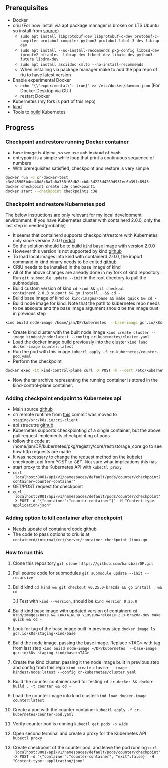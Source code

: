 ## Prerequisites

- Docker
- criu (For now install via apt package manager is broken on LTS Ubuntu so install from [source](https://criu.org/Installation))
  - `sudo apt install libprotobuf-dev libprotobuf-c-dev protobuf-c-compiler protobuf-compiler python3-protobuf libnl-3-dev libcap-dev`
  - `sudo apt install --no-install-recommends pkg-config libbsd-dev iproute2 nftables  libcap-dev libnet-dev libaio-dev python3-future libdrm-dev`
  - `sudo apt install asciidoc xmlto --no-install-recommends`
  - When installing via package manager make to add the ppa repo of riu to have latest version
- Enable experimental Docker
  - `echo "{\"experimental\": true}" >> /etc/docker/daemon.json` (For Docker Desktop via GUI)
  - restart Docker
- Kubernetes (my fork is part of this repo)
- [kind](https://kind.sigs.k8s.io/)
- Tools to [build](https://github.com/kubernetes/community/blob/master/contributors/devel/development.md#building-kubernetes-with-docker) Kubernetes

## Progress

### Checkpoint and restore running Docker container

- base image is Alpine, so we use ash instead of bash
- entrypoint is a simple while loop that print a  continuous sequence of numbers
- With prerequisites satisfied, checkpoint and restore is very simple

```bash
docker run -d cr-docker-test
c3e845905b4ed40d8c8a7a0a338f68db2ccb0c3d225d4269d931ec6b39fc6943
docker checkpoint create c3e checkpoint1
docker start --checkpoint checkpoint1 c3e
```

### Checkpoint and restore Kubernetes pod

The below instructions are only relevant for my local development environment. If you have Kubernetes cluster with containerd 2.0.0, only the last step is needed(probably)

- It seems that containerd supports checkpoint/restore with Kubernetes only since version 2.0.0 [reddit](https://www.reddit.com/r/kubernetes/comments/1em8bed/checkpointcontainer_not_implemented/?rdt=38992)
- So the solution should be to build `kind` base image with version 2.0.0
- However this version is not supported by kind [github](https://github.com/kubernetes-sigs/kind/issues/3768)
- To load local images into kind with containerd 2.0.0, the import command in kind binary needs to be edited [github](https://github.com/containerd/runwasi/issues/579)
- CRIU needs to be installed in the base image of kind
- All of the above changes are already done in my fork of kind repository. Run `git submodule update --init` in the root directory to pull the submodules.
- Build custom version of kind `cd kind && git checkout containerd_2.0.0_support && go install . && cd -`
- Build base image of kind `cd kind/images/base && make quick && cd -`
- Build node image for kind. Note that the path to  kubernetes repo needs to be absolute and the base image argument should be the image built in previous step

```bash
kind build node-image /home/jan/DP/kubernetes  --base-image gcr.io/k8s-staging-kind/base:v20241121-74acdf74-dirty
```

- Create kind cluster with the built node image `kind create cluster --image kindest/node:latest --config cr-kubernetes/cluster.yaml`
- Load the docker image build previously into the cluster `kind load docker-image counter:latest`
- Run the pod with this image `kubectl apply -f cr-kubernetes/counter-pod.yaml`
- Perform the checkpoint

```bash
docker exec -it kind-control-plane curl -X POST -k --cert /etc/kubernetes/pki/apiserver-kubelet-client.crt --key /etc/kubernetes/pki/apiserver-kubelet-client.key "https://localhost:10250/checkpoint/default/counter/counter-container"
```

- Now the tar archive representing the running container is stored in the kind-control-plane container.

### Adding checkpoint endpoint to Kubernetes api

- Main source [github](https://github.com/kubernetes/kubernetes/pull/97194)
- cri remote runtime from [this](https://github.com/kubernetes/kubernetes/pull/97194/commits/022347fb893cba09a7a92129bae0cb9c47d495b4) commit was moved to `staging/src/k8s.io/cri-client`
- api strucutre [github](https://github.com/kubernetes/kubernetes/tree/master/staging/src/k8s.io/api)
- Kubernetes supports checkpointing of a single container, but the above pull request implements checkpointing of pods
- follow the code at /home/jan/DP/kubernetes/pkg/registry/core/rest/storage_core.go to see how http requests are made
- It was necessary to change the request method on the kubelet checkpoint api from POST to GET. Not sure what implications this has
- start proxy to the Kubernetes API with `kubectl proxy`
- `curl 'localhost:8001/api/v1/namespaces/default/pods/counter/checkpoint?container=counter-container'`
- GET/POST request for checkpoint
- `curl 'localhost:8001/api/v1/namespaces/default/pods/counter/checkpoint' -X POST -d '{"container":"counter-container"}' -H "Content-type: application/json"`

### Adding option to kill container after checkpoint

- Needs update of containerd code [github](https://github.com/containerd/containerd)
- The code to pass options to criu is at `containerd/internal/cri/server/container_checkpoint_linux.go`

### How to run this

1. Clone this repository `git clone https://github.com/hanzbzz/DP.git`
2. Pull source code for submodules `git submodule update --init --recursive`
3. Build kind `cd kind && git checkout v0.25.0-brazda && go install . && cd -`

    3.1 Test with `kind --version`, should be `kind version 0.25.0`
4. Build kind base image with updated version of containerd `cd kind/images/base && CONTAINERD_VERSION=release-2.0-brazda-dev make quick && cd -`
5. Look for tag of the base image built in previous step `docker image ls gcr.io/k8s-staging-kind/base`
6. Build the node image, passing the base image. Replace \<TAG\> with tag from last step `kind build node-image ~/DP/kubernetes  --base-image gcr.io/k8s-staging-kind/base:<TAG>`
7. Create the kind cluster, passing it the node image built in previous step and config from this repo `kind create cluster --image kindest/node:latest --config cr-kubernetes/cluster.yaml`
8. Build the counter container used for testing `cd cr-docker && docker build . -t counter && cd -`
9. Load the counter image into kind cluster `kind load docker-image counter:latest`
10. Create a pod with the counter container `kubectl apply -f cr-kubernetes/counter-pod.yaml`
11. Verify counter pod is running `kubectl get pods -o wide`
12. Open second terminal and create a proxy for the Kubernetes API `kubectl proxy`
13. Create checkpoint of the counter pod, and leave the pod running `curl 'localhost:8001/api/v1/namespaces/default/pods/counter/checkpoint' -X POST -d '{"container":"counter-container", "exit":false}' -H "Content-type: application/json"`

